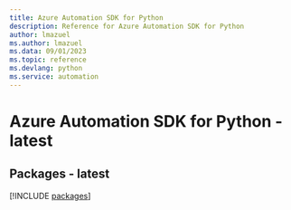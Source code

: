 ```yaml
---
title: Azure Automation SDK for Python
description: Reference for Azure Automation SDK for Python
author: lmazuel
ms.author: lmazuel
ms.data: 09/01/2023
ms.topic: reference
ms.devlang: python
ms.service: automation
---
```

# Azure Automation SDK for Python - latest
## Packages - latest
[!INCLUDE [packages](automation-index.md)]